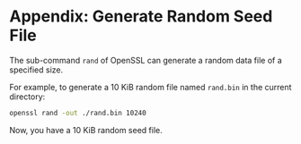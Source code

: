 # Appendix: Generate Random Seed File

The sub-command `rand` of OpenSSL can generate a random data file of a specified size.

For example, to generate a 10 KiB random file named `rand.bin` in the current directory:

```sh
openssl rand -out ./rand.bin 10240
```

Now, you have a 10 KiB random seed file.
